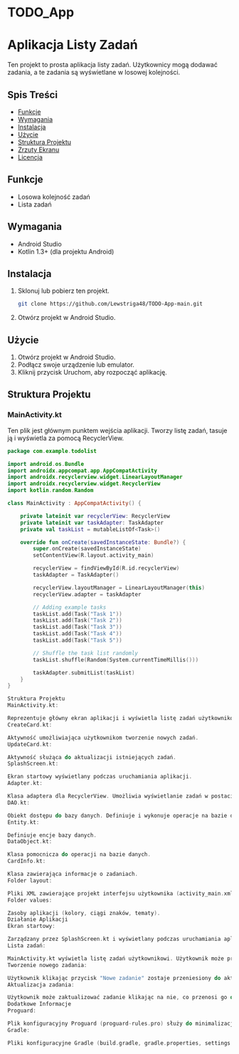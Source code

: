 # TODO_App

# Aplikacja Listy Zadań

Ten projekt to prosta aplikacja listy zadań. Użytkownicy mogą dodawać zadania, a te zadania są wyświetlane w losowej kolejności.

## Spis Treści
- [Funkcje](#funkcje)
- [Wymagania](#wymagania)
- [Instalacja](#instalacja)
- [Użycie](#użycie)
- [Struktura Projektu](#struktura-projektu)
- [Zrzuty Ekranu](#zrzuty-ekranu)
- [Licencja](#licencja)

## Funkcje
- Losowa kolejność zadań
- Lista zadań

## Wymagania
- Android Studio
- Kotlin 1.3+ (dla projektu Android)

## Instalacja
1. Sklonuj lub pobierz ten projekt.
    ```sh
    git clone https://github.com/Lewstriga48/TODO-App-main.git
    ```
2. Otwórz projekt w Android Studio.

## Użycie
1. Otwórz projekt w Android Studio.
2. Podłącz swoje urządzenie lub emulator.
3. Kliknij przycisk Uruchom, aby rozpocząć aplikację.

## Struktura Projektu

### MainActivity.kt
Ten plik jest głównym punktem wejścia aplikacji. Tworzy listę zadań, tasuje ją i wyświetla za pomocą RecyclerView.


```kotlin
package com.example.todolist

import android.os.Bundle
import androidx.appcompat.app.AppCompatActivity
import androidx.recyclerview.widget.LinearLayoutManager
import androidx.recyclerview.widget.RecyclerView
import kotlin.random.Random

class MainActivity : AppCompatActivity() {

    private lateinit var recyclerView: RecyclerView
    private lateinit var taskAdapter: TaskAdapter
    private val taskList = mutableListOf<Task>()

    override fun onCreate(savedInstanceState: Bundle?) {
        super.onCreate(savedInstanceState)
        setContentView(R.layout.activity_main)

        recyclerView = findViewById(R.id.recyclerView)
        taskAdapter = TaskAdapter()

        recyclerView.layoutManager = LinearLayoutManager(this)
        recyclerView.adapter = taskAdapter

        // Adding example tasks
        taskList.add(Task("Task 1"))
        taskList.add(Task("Task 2"))
        taskList.add(Task("Task 3"))
        taskList.add(Task("Task 4"))
        taskList.add(Task("Task 5"))

        // Shuffle the task list randomly
        taskList.shuffle(Random(System.currentTimeMillis()))

        taskAdapter.submitList(taskList)
    }
}

Struktura Projektu
MainActivity.kt:

Reprezentuje główny ekran aplikacji i wyświetla listę zadań użytkownikowi.
CreateCard.kt:

Aktywność umożliwiająca użytkownikom tworzenie nowych zadań.
UpdateCard.kt:

Aktywność służąca do aktualizacji istniejących zadań.
SplashScreen.kt:

Ekran startowy wyświetlany podczas uruchamiania aplikacji.
Adapter.kt:

Klasa adaptera dla RecyclerView. Umożliwia wyświetlanie zadań w postaci listy.
DAO.kt:

Obiekt dostępu do bazy danych. Definiuje i wykonuje operacje na bazie danych.
Entity.kt:

Definiuje encje bazy danych.
DataObject.kt:

Klasa pomocnicza do operacji na bazie danych.
CardInfo.kt:

Klasa zawierająca informacje o zadaniach.
Folder layout:

Pliki XML zawierające projekt interfejsu użytkownika (activity_main.xml, activity_create_card.xml, activity_update_card.xml).
Folder values:

Zasoby aplikacji (kolory, ciągi znaków, tematy).
Działanie Aplikacji
Ekran startowy:

Zarządzany przez SplashScreen.kt i wyświetlany podczas uruchamiania aplikacji.
Lista zadań:

MainActivity.kt wyświetla listę zadań użytkownikowi. Użytkownik może przeglądać istniejące zadania oraz dodać nowe zadanie klikając odpowiedni przycisk.
Tworzenie nowego zadania:

Użytkownik klikając przycisk "Nowe zadanie" zostaje przeniesiony do aktywności CreateCard.kt. Wprowadza tam szczegóły zadania i zapisuje je.
Aktualizacja zadania:

Użytkownik może zaktualizować zadanie klikając na nie, co przenosi go do aktywności UpdateCard.kt, gdzie może zaktualizować informacje o zadaniu i je zapisać.
Dodatkowe Informacje
Proguard:

Plik konfiguracyjny Proguard (proguard-rules.pro) służy do minimalizacji i zaciemniania kodu aplikacji.
Gradle:

Pliki konfiguracyjne Gradle (build.gradle, gradle.properties, settings.gradle) zarządzają zależnościami projektu i procesem budowania.
